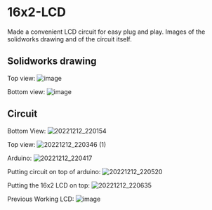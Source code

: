 # 16x2-LCD
Made a convenient LCD circuit for easy plug and play. Images of the solidworks drawing and of the circuit itself.

## Solidworks drawing
Top view:
![image](https://user-images.githubusercontent.com/115669425/207228792-cc8f7043-0851-484f-981e-f340d8a85e55.png)

Bottom view:
![image](https://user-images.githubusercontent.com/115669425/207229658-f5089aaf-f196-4d89-96e2-c1c11db0d5fd.png)

## Circuit
Bottom View:
![20221212_220154](https://user-images.githubusercontent.com/115669425/207231817-0e5cabc6-bb94-4bfe-8070-ba6ef58771a2.jpg)

Top view:
![20221212_220346 (1)](https://user-images.githubusercontent.com/115669425/207232169-8636fb7d-7413-4ebd-b69a-0de21a43803d.jpg)

Arduino:
![20221212_220417](https://user-images.githubusercontent.com/115669425/207231908-5ee81f50-35a0-41e4-a96f-87e56ce4eb07.jpg)

Putting circuit on top of arduino:
![20221212_220520](https://user-images.githubusercontent.com/115669425/207231962-e8029b6f-da22-462c-a992-e08e9a99136e.jpg)

Putting the 16x2 LCD on top:
![20221212_220635](https://user-images.githubusercontent.com/115669425/207232043-4c206400-3cc3-4869-998e-d7afccf07196.jpg)

Previous Working LCD:
![image](https://user-images.githubusercontent.com/115669425/209418540-4b057eae-8bbe-44e9-af2c-8e9cba315ef6.png)

